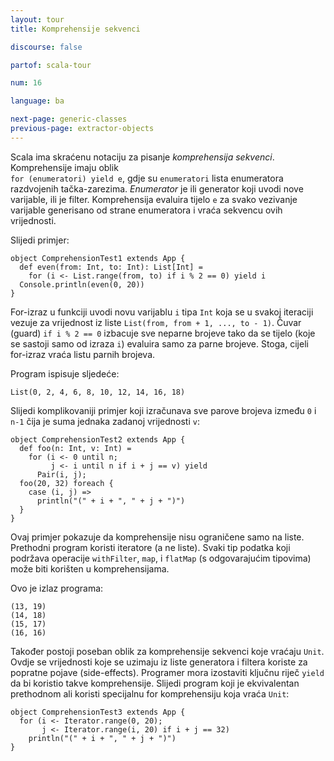```yaml
---
layout: tour
title: Komprehensije sekvenci

discourse: false

partof: scala-tour

num: 16

language: ba

next-page: generic-classes
previous-page: extractor-objects
---
```


Scala ima skraćenu notaciju za pisanje *komprehensija sekvenci*.
Komprehensije imaju oblik  
`for (enumeratori) yield e`, gdje su `enumeratori` lista enumeratora razdvojenih tačka-zarezima.
*Enumerator* je ili generator koji uvodi nove varijable, ili je filter.
Komprehensija evaluira tijelo `e` za svako vezivanje varijable generisano od strane enumeratora i vraća sekvencu ovih vrijednosti.

Slijedi primjer:
 
    object ComprehensionTest1 extends App {
      def even(from: Int, to: Int): List[Int] =
        for (i <- List.range(from, to) if i % 2 == 0) yield i
      Console.println(even(0, 20))
    }
 
For-izraz u funkciji uvodi novu varijablu `i` tipa `Int` koja se u svakoj iteraciji vezuje za vrijednost iz liste `List(from, from + 1, ..., to - 1)`.
Čuvar (guard) `if i % 2 == 0` izbacuje sve neparne brojeve tako da se tijelo (koje se sastoji samo od izraza `i`) evaluira samo za parne brojeve. 
Stoga, cijeli for-izraz vraća listu parnih brojeva.

Program ispisuje sljedeće:

    List(0, 2, 4, 6, 8, 10, 12, 14, 16, 18)

Slijedi komplikovaniji primjer koji izračunava sve parove brojeva između `0` i `n-1` čija je suma jednaka zadanoj vrijednosti `v`:
 
    object ComprehensionTest2 extends App {
      def foo(n: Int, v: Int) =
        for (i <- 0 until n;
             j <- i until n if i + j == v) yield
          Pair(i, j);
      foo(20, 32) foreach {
        case (i, j) =>
          println("(" + i + ", " + j + ")")
      }
    }
 
Ovaj primjer pokazuje da komprehensije nisu ograničene samo na liste.
Prethodni program koristi iteratore (a ne liste).
Svaki tip podatka koji podržava operacije `withFilter`, `map`, i `flatMap` (s odgovarajućim tipovima) može biti korišten u komprehensijama.

Ovo je izlaz programa:

    (13, 19)
    (14, 18)
    (15, 17)
    (16, 16)

Također postoji poseban oblik za komprehensije sekvenci koje vraćaju `Unit`.
Ovdje se vrijednosti koje se uzimaju iz liste generatora i filtera koriste za popratne pojave (side-effects).
Programer mora izostaviti ključnu riječ `yield` da bi koristio takve komprehensije.
Slijedi program koji je ekvivalentan prethodnom ali koristi specijalnu for komprehensiju koja vraća `Unit`:
 
    object ComprehensionTest3 extends App {
      for (i <- Iterator.range(0, 20);
           j <- Iterator.range(i, 20) if i + j == 32)
        println("(" + i + ", " + j + ")")
    }


